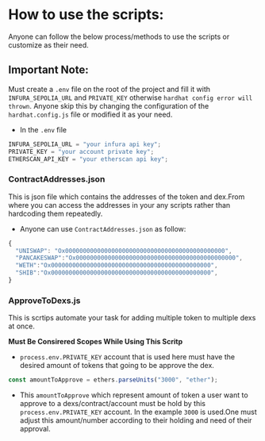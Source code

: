 # How to use the scripts:

Anyone can follow the below process/methods to use the scripts or customize as their need.

## Important Note:

Must create a `.env` file on the root of the project and fill it with `INFURA_SEPOLIA_URL` and `PRIVATE_KEY` otherwise `hardhat config error will thrown`. Anyone skip this by changing the configuration of the `hardhat.config.js` file or modified it as your need.

- In the `.env` file

```javascript
INFURA_SEPOLIA_URL = "your infura api key";
PRIVATE_KEY = "your account private key";
ETHERSCAN_API_KEY = "your etherscan api key";
```

### ContractAddresses.json

This is json file which contains the addresses of the token and dex.From where you can access the addresses in your any scripts rather than hardcoding them repeatedly.

- Anyone can use `ContractAddresses.json` as follow:

```javascript
{
  "UNISWAP": "Ox000000000000000000000000000000000000000000000",
  "PANCAKESWAP":"Ox000000000000000000000000000000000000000000000",
  "WETH":"Ox000000000000000000000000000000000000000000000",
  "SHIB":"Ox000000000000000000000000000000000000000000000",
}
```

### ApproveToDexs.js

This is scrtips automate your task for adding multiple token to multiple dexs at once.

**Must Be Consirered Scopes While Using This Scritp**

- `process.env.PRIVATE_KEY` account that is used here must have the desired amount of tokens that going to be approve the dex.

```javascript
const amountToApprove = ethers.parseUnits("3000", "ether");
```

- This `amountToApprove` which represent amount of token a user want to approve to a dexs/contract/account must be hold by this `process.env.PRIVATE_KEY` account. In the example `3000` is used.One must adjust this amount/number according to their holding and need of their approval.
